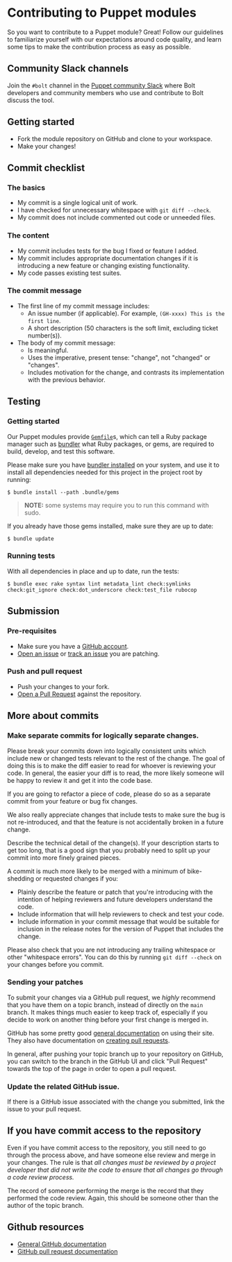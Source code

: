 # Contributing to Puppet modules

So you want to contribute to a Puppet module? Great! Follow our guidelines
to familiarize yourself with our expectations around code quality, and learn some tips
to make the contribution process as easy as possible.

## Community Slack channels

Join the `#bolt` channel in the [Puppet community
Slack](https://slack.puppet.com/) where Bolt developers and community members
who use and contribute to Bolt discuss the tool.

## Getting started

- Fork the module repository on GitHub and clone to your workspace.
- Make your changes!

## Commit checklist

### The basics

- My commit is a single logical unit of work.
- I have checked for unnecessary whitespace with `git diff --check`.
- My commit does not include commented out code or unneeded files.

### The content

- My commit includes tests for the bug I fixed or feature I added.
- My commit includes appropriate documentation changes if it is introducing a
  new feature or changing existing functionality.
- My code passes existing test suites.

### The commit message

- The first line of my commit message includes:
  - An issue number (if applicable). For example, `(GH-xxxx) This is the first line`.
  - A short description (50 characters is the soft limit, excluding ticket
    number(s)).
- The body of my commit message:
  - Is meaningful.
  - Uses the imperative, present tense: "change", not "changed" or "changes".
  - Includes motivation for the change, and contrasts its implementation with
    the previous behavior.

## Testing

### Getting started

Our Puppet modules provide [`Gemfile`](./Gemfile)s, which can tell a Ruby
package manager such as [bundler](http://bundler.io/) what Ruby packages, or
gems, are required to build, develop, and test this software.

Please make sure you have [bundler
installed](http://bundler.io/#getting-started) on your system, and use it
to install all dependencies needed for this project in the project root by
running:

```shell
$ bundle install --path .bundle/gems
```

> **NOTE:** some systems may require you to run this command with sudo.

If you already have those gems installed, make sure they are up to date:

```shell
$ bundle update
```

### Running tests

With all dependencies in place and up to date, run the tests:

```shell
$ bundle exec rake syntax lint metadata_lint check:symlinks check:git_ignore check:dot_underscore check:test_file rubocop
```

## Submission

### Pre-requisites

- Make sure you have a [GitHub account](https://github.com/join).
- [Open an
  issue](https://github.com/puppetlabs/puppetlabs-ruby_task_helper/issues/new/choose)
  or [track an
  issue](https://github.com/puppetlabs/puppetlabs-ruby_task_helper/issues) you are
  patching.

### Push and pull request

- Push your changes to your fork.
- [Open a Pull
  Request](https://github.com/puppetlabs/puppetlabs-ruby_task_helper/compare)
  against the repository.

## More about commits 

### Make separate commits for logically separate changes.

Please break your commits down into logically consistent units which include new
or changed tests relevant to the rest of the change. The goal of doing this is
to make the diff easier to read for whoever is reviewing your code. In general,
the easier your diff is to read, the more likely someone will be happy to review
it and get it into the code base.

If you are going to refactor a piece of code, please do so as a separate commit
from your feature or bug fix changes.

We also really appreciate changes that include tests to make sure the bug is not
re-introduced, and that the feature is not accidentally broken in a future change.

Describe the technical detail of the change(s). If your description starts to
get too long, that is a good sign that you probably need to split up your commit
into more finely grained pieces.

A commit is much more likely to be merged with a minimum of 
bike-shedding or requested changes if you:
- Plainly describe the feature or patch that you're introducing
  with the intention of helping reviewers and future developers understand
  the code.
- Include information that will help reviewers to check and test your code.
- Include information in your commit message that would be suitable for 
  inclusion in the release notes for the version of Puppet that includes the 
  change.

Please also check that you are not introducing any trailing whitespace or other
"whitespace errors". You can do this by running `git diff --check` on your
changes before you commit.

### Sending your patches

To submit your changes via a GitHub pull request, we _highly_ recommend that you
have them on a topic branch, instead of directly on the `main` branch. It makes things much
easier to keep track of, especially if you decide to work on another thing
before your first change is merged in.

GitHub has some pretty good [general documentation](http://help.github.com/) on
using their site. They also have documentation on [creating pull
requests](https://help.github.com/articles/creating-a-pull-request-from-a-fork/).

In general, after pushing your topic branch up to your repository on GitHub, you
can switch to the branch in the GitHub UI and click "Pull Request" towards the
top of the page in order to open a pull request.

### Update the related GitHub issue.

If there is a GitHub issue associated with the change you submitted, link the
issue to your pull request.

## If you have commit access to the repository

Even if you have commit access to the repository, you still need to go through
the process above, and have someone else review and merge in your changes. The
rule is that _all changes must be reviewed by a project developer that did not
write the code to ensure that all changes go through a code review process._

The record of someone performing the merge is the record that they performed the
code review. Again, this should be someone other than the author of the topic
branch.

## Github resources

- [General GitHub documentation](http://help.github.com/)
- [GitHub pull request
  documentation](http://help.github.com/send-pull-requests/)